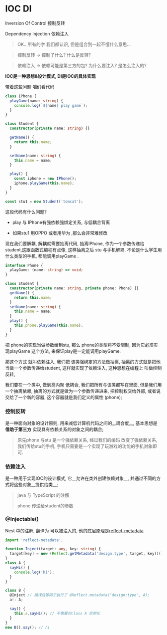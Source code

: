 # IOC DI



Inversion Of Control  控制反转

Dependency Injection  依赖注入

> OK.. 所有的字 我们都认识, 但是组合到一起不懂什么意思...

> 控制反转 -> 控制了什么?   什么是反转?

> 依赖注入 -> 依赖可能是第三方的包? 为什么要注入?   是怎么注入的? 



__IOC是一种思想&设计模式, DI是IOC的具体实现__

带着这些问题 咱们看代码

```typescript
class IPhone {
  playGame(name: string) {
    console.log(`${name} play game`);
  }
}

class Student {
  constructor(private name: string) {}

  getName() {
    return this.name;
  }

  setName(name: string) {
    this.name = name;
  }

  play() {
    const iphone = new IPhone();
    iphone.playGame(this.name);
  }
}

const stu1 = new Student('tomcat');
```

这段代码有什么问题? 

-  play 与 IPhone有强依赖强绑定关系, 与低耦合背离

-  如果stu1 用OPPO 或者用华为 ,那么会非常难修改

  

 现在我们要解耦, 解耦就需要抽离代码, 抽离IPhone, 作为一个参数传递给 student,这跟函数式编程有点像,  这样抽离之后 stu 与手机解耦, 不论是什么学生用什么类型的手机, 都能调用playGame .



```typescript
interface Phone {
  playGame: (name: string) => void;
}

class Student {
  constructor(private name: string, private phone: Phone) {}
  getName() {
    return this.name;
  }
  setName(name: string) {
    this.name = name;
  }
  play() {
    this.phone.playGame(this.name);
  }
}

```

把 phone的实现当做参数给到stu, 那么 phone的类型将不受限制, 因为它必须实现playGame 这个方法, 来保证play是一定能调用playGame.

那这个方式 就叫依赖注入,  我们把 该类强绑定的方法做抽离, 抽离的方式就是把他当做一个参数传递给student, 这样就实现了依赖注入, 这种思想在编程上 叫做控制反转, 

我们要在一个类中, 做到高内聚 低耦合, 我们把所有与该类都写在里面, 但是我们用一个抽离依赖, 抽离的方式就是做为一个参数传递进来, 把控制权交给外部, 或者说交给了一个新的容器, 这个容器就是我们定义的属性 (phone);



### 控制反转

 是一种面向对象的设计原则, 用来减低计算机代码之间的__耦合度__, 基本思想是 __借助于第三方__ 实现具有依赖关系的对象之间的耦合;

> 原先phone 与stu 是一个强依赖关系,  经过我们的编码 改变了强依赖关系, 我们传给stu的手机, 手机只需要是一个实现了玩游戏的功能的手机对象即可.

### 依赖注入

是一种用于实现IOC的设计模式, 它__允许在类外创建依赖对象__, 并通过不同的方式将这些对象__提供给类__;

> java 与 TypeScript 的注解
>
> phone 传递给student的参数



### @Injectable() 

Nest 中的注解, 翻译为 可以被注入的, 他的底层原理是[reflect-metadata](https://www.npmjs.com/package/reflect-metadata)

```typescript
import 'reflect-metadata';

function Inject(target: any, key: string) {
  target[key] = new (Reflect.getMetadata('design:type', target, key))();
}
class A {
  sayHi() {
    console.log('hi');
  }
}

class B {
  @Inject // 编译后等同于执行了 @Reflect.metadata("design:type", A);
  a!: A;

  say() {
    this.a.sayHi(); // 不需要对class A 实例化
  }
}
new B().say(); // hi
```



 



























